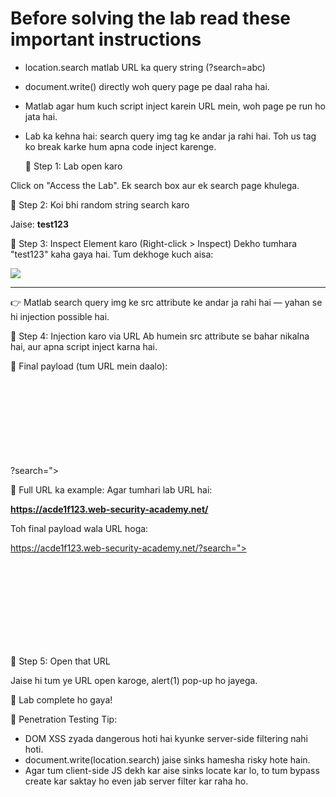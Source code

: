 # Before solving the lab read these important instructions

- location.search matlab URL ka query string (?search=abc)
- document.write() directly woh query page pe daal raha hai.
- Matlab agar hum kuch script inject karein URL mein, woh page pe run ho jata hai.
- Lab ka kehna hai: search query img tag ke andar ja rahi hai. Toh us tag ko break karke hum apna code inject karenge.

  🔹 Step 1: Lab open karo
  
Click on "Access the Lab". Ek search box aur ek search page khulega.

🔹 Step 2: Koi bhi random string search karo

Jaise:
**test123**

🔹 Step 3: Inspect Element karo (Right-click > Inspect)
Dekho tumhara "test123" kaha gaya hai. Tum dekhoge kuch aisa:

<img src="/image?query=test123">

---

👉 Matlab search query img ke src attribute ke andar ja rahi hai — yahan se hi injection possible hai.

🔹 Step 4: Injection karo via URL
Ab humein src attribute se bahar nikalna hai, aur apna script inject karna hai.

🔸 Final payload (tum URL mein daalo):

?search="><svg onload=alert(1)>

🔹 Full URL ka example:
Agar tumhari lab URL hai:

**https://acde1f123.web-security-academy.net/**

Toh final payload wala URL hoga:

https://acde1f123.web-security-academy.net/?search="><svg onload=alert(1)>

🔹 Step 5: Open that URL

Jaise hi tum ye URL open karoge, alert(1) pop-up ho jayega.

🎉 Lab complete ho gaya!

🔐 Penetration Testing Tip:

- DOM XSS zyada dangerous hoti hai kyunke server-side filtering nahi hoti.
- document.write(location.search) jaise sinks hamesha risky hote hain.
- Agar tum client-side JS dekh kar aise sinks locate kar lo, to tum bypass create kar saktay ho even jab server filter kar raha ho.


